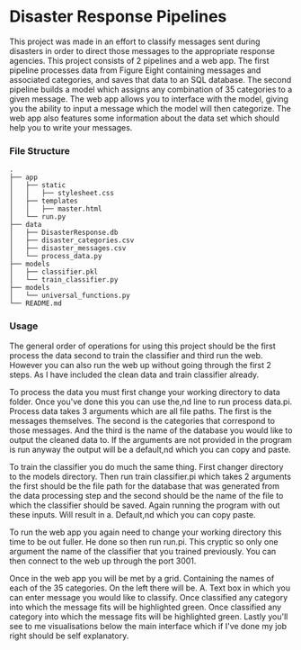 # Disaster Response Pipelines
This project was made in an effort to classify messages sent during disasters in order to direct those messages to the appropriate response agencies. This project consists of 2 pipelines and a web app. The first pipeline processes data from Figure Eight containing messages and associated categories, and saves that data to an SQL database. The second pipeline builds a model which assigns any combination of 35 categories to a given message. The web app allows you to interface with the model, giving you the ability to input a message which the model will then categorize. The web app also features some information about the data set which should help you to write your messages.

### File Structure
```
.
├── app
│   ├── static
│   │   ├── stylesheet.css
│   ├── templates
│   │   ├── master.html
│   └── run.py
├── data
│   ├── DisasterResponse.db
│   ├── disaster_categories.csv
│   ├── disaster_messages.csv
│   └── process_data.py
├── models
│   ├── classifier.pkl
│   └── train_classifier.py
├── models
│   └── universal_functions.py
└── README.md
```

### Usage
The general order of operations for using this project should be the first process the data second to train the classifier and third run the web. However you can also run the web up without going through the first 2 steps. As I have included the clean data and train classifier already.

To process the data you must first change your working directory to data folder. Once you've done this you can use the,nd line to run process data.pi. Process data takes 3 arguments which are all file paths. The first is the messages themselves. The second is the categories that correspond to those messages. And the third is the name of the database you would like to output the cleaned data to. If the arguments are not provided in the program is run anyway the output will be a default,nd which you can copy and paste.

To train the classifier you do much the same thing. First changer directory to the models directory. Then run train classifier.pi which takes 2 arguments the first should be the file path for the database that was generated from the data processing step and the second should be the name of the file to which the classifier should be saved. Again running the program with out these inputs. Will result in a. Default,nd which you can copy paste.

To run the web app you again need to change your working directory this time to be out fuller. He done so then run run.pi. This cryptic so only one argument the name of the classifier that you trained previously. You can then connect to the web up through the port 3001.

Once in the web app you will be met by a grid. Containing the names of each of the 35 categories. On the left there will be. A. Text box in which you can enter message you would like to classify. Once classified any category into which the message fits will be highlighted green. Once classified any category into which the message fits will be highlighted green. Lastly you'll see to me visualisations below the main interface which if I've done my job right should be self explanatory.

